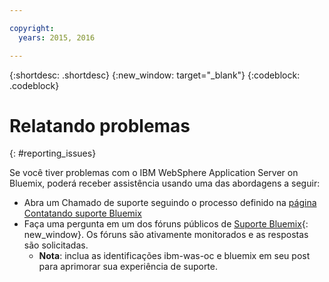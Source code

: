 ```yaml
---

copyright:
  years: 2015, 2016

---
```


{:shortdesc: .shortdesc}
{:new_window: target="_blank"}
{:codeblock: .codeblock}

# Relatando problemas
{: #reporting_issues}

Se você tiver problemas com o IBM WebSphere Application Server on Bluemix, poderá receber assistência usando uma das abordagens a seguir:

* Abra um Chamado de suporte seguindo o processo definido na [página Contatando suporte Bluemix](../..//support/index.html#contacting-support)
* Faça uma pergunta em um dos fóruns públicos de [Suporte Bluemix](https://developer.ibm.com/bluemix/support/){: new_window}. Os
fóruns são ativamente monitorados e as respostas são solicitadas.
  * **Nota**: inclua as identificações ibm-was-oc e bluemix em seu post para aprimorar sua experiência de suporte.
